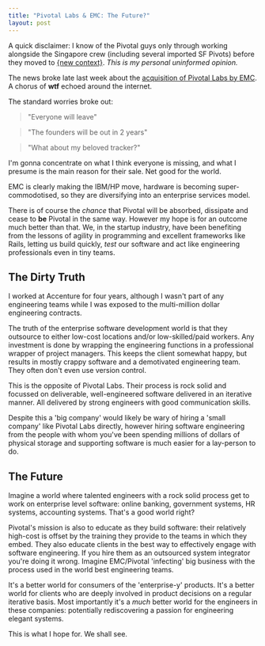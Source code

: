 ```yaml
---
title: "Pivotal Labs & EMC: The Future?"
layout: post
---
```


A quick disclaimer: I know of the Pivotal guys only through working alongside the Singapore crew (including several imported SF Pivots) before they moved to [{new context}](http://newcontext.com). _This is my personal uninformed opinion._

The news broke late last week about the [acquisition of Pivotal Labs by EMC](http://gigaom.com/cloud/exclusive-emc-buys-pivotal-labs/). A chorus of **wtf** echoed around the internet.

The standard worries broke out:

> "Everyone will leave"

> "The founders will be out in 2 years"

> "What about my beloved tracker?"

I'm gonna concentrate on what I think everyone is missing, and what I presume is the main reason for their sale. Net good for the world.

EMC is clearly making the IBM/HP move, hardware is becoming super-commodotised, so they are diversifying into an enterprise services model.

There is of course the _chance_ that Pivotal will be absorbed, dissipate and cease to **be** Pivotal in the same way. However my hope is for an outcome much better than that. We, in the startup industry, have been benefiting from the lessons of agility in programming and excellent frameworks like Rails, letting us build quickly, *test* our software and act like engineering professionals even in tiny teams.

## The Dirty Truth

I worked at Accenture for four years, although I wasn't part of any engineering teams while I was exposed to the multi-million dollar engineering contracts.

The truth of the enterprise software development world is that they outsource to either low-cost locations and/or low-skilled/paid workers. Any investment is done by wrapping the engineering functions in a professional wrapper of project managers. This keeps the client somewhat happy, but results in mostly crappy software and a demotivated engineering team. They often don't even use version control.

This is the opposite of Pivotal Labs. Their process is rock solid and focussed on deliverable, well-engineered software delivered in an iterative manner. All delivered by strong engineers with good communication skills.

Despite this a 'big company' would likely be wary of hiring a 'small company' like Pivotal Labs directly, however hiring software engineering from the people with whom you've been spending millions of dollars of physical storage and supporting software is much easier for a lay-person to do.

## The Future

Imagine a world where talented engineers with a rock solid process get to work on enterprise level software: online banking, government systems, HR systems, accounting systems. That's a good world right?

Pivotal's mission is also to educate as they build software: their relatively high-cost is offset by the training they provide to the teams in which they embed. They also educate clients in the best way to effectively engage with software engineering. If you hire them as an outsourced system integrator you're doing it wrong. Imagine EMC/Pivotal 'infecting' big business with the process used in the world best engineering teams.

It's a better world for consumers of the 'enterprise-y' products. It's a better world for clients who are deeply involved in product decisions on a regular iterative basis. Most importantly it's a *much* better world for the engineers in these companies: potentially rediscovering a passion for engineering elegant systems.

This is what I hope for. We shall see.